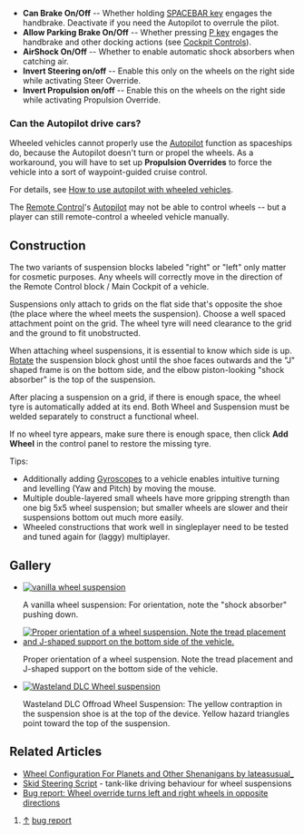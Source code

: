 *   **Can Brake On/Off** -- Whether holding [SPACEBAR key](https://spaceengineers.wiki.gg/wiki/Key_Bindings "Key Bindings") engages the handbrake. Deactivate if you need the Autopilot to overrule the pilot.
*   **Allow Parking Brake On/Off** -- Whether pressing [P key](https://spaceengineers.wiki.gg/wiki/Key_Bindings "Key Bindings") engages the handbrake and other docking actions (see [Cockpit Controls](https://spaceengineers.wiki.gg/wiki/Cockpit_Controls "Cockpit Controls")).
*   **AirShock On/Off** -- Whether to enable automatic shock absorbers when catching air.
*   **Invert Steering on/off** -- Enable this only on the wheels on the right side while activating Steer Override.
*   **Invert Propulsion on/off** -- Enable this on the wheels on the right side while activating Propulsion Override.

### Can the Autopilot drive cars?

Wheeled vehicles cannot properly use the [Autopilot](https://spaceengineers.wiki.gg/wiki/Autopilot "Autopilot") function as spaceships do, because the Autopilot doesn't turn or propel the wheels. As a workaround, you will have to set up **Propulsion Overrides** to force the vehicle into a sort of waypoint-guided cruise control.

For details, see [How to use autopilot with wheeled vehicles](https://spaceengineers.wiki.gg/wiki/How_to_use_autopilot_with_wheeled_vehicles "How to use autopilot with wheeled vehicles").

The [Remote Control](https://spaceengineers.wiki.gg/wiki/Remote_Control "Remote Control")'s [Autopilot](https://spaceengineers.wiki.gg/wiki/Autopilot "Autopilot") may not be able to control wheels -- but a player can still remote-control a wheeled vehicle manually.

## Construction

The two variants of suspension blocks labeled "right" or "left" only matter for cosmetic purposes. Any wheels will correctly move in the direction of the Remote Control block / Main Cockpit of a vehicle.

  
Suspensions only attach to grids on the flat side that's opposite the shoe (the place where the wheel meets the suspension). Choose a well spaced attachment point on the grid. The wheel tyre will need clearance to the grid and the ground to fit unobstructed.

When attaching wheel suspensions, it is essential to know which side is up. [Rotate](https://spaceengineers.wiki.gg/wiki/Block_Placement_Mode#How_to_rotate_blocks "Block Placement Mode") the suspension block ghost until the shoe faces outwards and the "J" shaped frame is on the bottom side, and the elbow piston-looking "shock absorber" is the top of the suspension.

After placing a suspension on a grid, if there is enough space, the wheel tyre is automatically added at its end. Both Wheel and Suspension must be welded separately to construct a functional wheel.

If no wheel tyre appears, make sure there is enough space, then click **Add Wheel** in the control panel to restore the missing tyre.

Tips:

*   Additionally adding [Gyroscopes](https://spaceengineers.wiki.gg/wiki/Gyroscope "Gyroscope") to a vehicle enables intuitive turning and levelling (Yaw and Pitch) by moving the mouse.
*   Multiple double-layered small wheels have more gripping strength than one big 5x5 wheel suspension; but smaller wheels are slower and their suspensions bottom out much more easily.
*   Wheeled constructions that work well in singleplayer need to be tested and tuned again for (laggy) multiplayer.

## Gallery

*   [![vanilla wheel suspension](https://spaceengineers.wiki.gg/images/thumb/Suspension_Small_Grid_5x5_2.jpg/120px-Suspension_Small_Grid_5x5_2.jpg?835c98)](https://spaceengineers.wiki.gg/wiki/File:Suspension_Small_Grid_5x5_2.jpg "A vanilla wheel suspension: For orientation, note the \"shock absorber\" pushing down.")
    
    A vanilla wheel suspension: For orientation, note the "shock absorber" pushing down.
    
*   [![Proper orientation of a wheel suspension. Note the tread placement and J-shaped support on the bottom side of the vehicle.](https://spaceengineers.wiki.gg/images/thumb/Suspension_Small_Grid_5x5.jpg/120px-Suspension_Small_Grid_5x5.jpg?323b06)](https://spaceengineers.wiki.gg/wiki/File:Suspension_Small_Grid_5x5.jpg "Proper orientation of a wheel suspension. Note the tread placement and J-shaped support on the bottom side of the vehicle.")
    
    Proper orientation of a wheel suspension. Note the tread placement and J-shaped support on the bottom side of the vehicle.
    
*   [![Wasteland DLC Wheel suspension](https://spaceengineers.wiki.gg/images/thumb/Wheel_Suspension_Wasteland_suspension.jpg/120px-Wheel_Suspension_Wasteland_suspension.jpg?18db29)](https://spaceengineers.wiki.gg/wiki/File:Wheel_Suspension_Wasteland_suspension.jpg "Wasteland DLC Offroad Wheel Suspension: The yellow contraption in the suspension shoe is at the top of the device. Yellow hazard triangles point toward the top of the suspension.")
    
    Wasteland DLC Offroad Wheel Suspension: The yellow contraption in the suspension shoe is at the top of the device. Yellow hazard triangles point toward the top of the suspension.
    

## Related Articles

*   [Wheel Configuration For Planets and Other Shenanigans by lateasusual\_](https://steamcommunity.com/sharedfiles/filedetails/?id=1138675837)
*   [Skid Steering Script](https://steamcommunity.com/sharedfiles/filedetails/?id=2626458152) - tank-like driving behaviour for wheel suspensions
*   [Bug report: Wheel override turns left and right wheels in opposite directions](https://support.keenswh.com/spaceengineers/xbox/topic/24093-wheel-override-turns-left-and-right-wheels-in-opp-opposite-directions)

1.  [↑](#cite_ref-1 "Jump up") [bug report](https://support.keenswh.com/spaceengineers/xbox/topic/24093-wheel-override-turns-left-and-right-wheels-in-opp-opposite-directions)